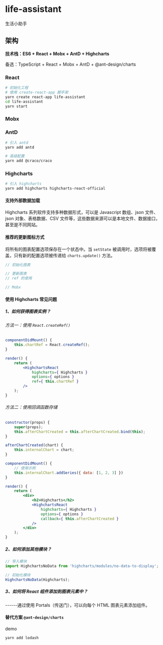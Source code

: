 # life-assistant
生活小助手

## 架构

**技术栈：ES6 + React + Mobx + AntD + Highcharts**

备选：TypeScript + React + Mobx + AntD + @ant-design/charts

### React

```bash
# 初始化工程
# 使用 create-react-app 脚手架
yarn create react-app life-assistant
cd life-assistant
yarn start
```

### Mobx

### AntD

```bash
# 引入 antd
yarn add antd

# 高级配置
yarn add @craco/craco
```

### Highcharts

```bash
# 引入 highcharts
yarn add highcharts highcharts-react-official
```

#### 支持外部数据加载

Highcharts 系列软件支持多种数据形式，可以是 Javascript 数组、json 文件、json 对象、表格数据、CSV 文件等，这些数据来源可以是本地文件、数据接口，甚至是不同网站。

#### 推荐的更新图标方式

将所有的图表配置选项保存在一个状态中。当 `setState` 被调用时，选项将被覆盖，只有新的配置选项被传递给 `charts.update()` 方法。

```js
// 初始化图表

// 更新图表
// ref 的使用

// Mobx
```

#### 使用 Highcharts 常见问题

##### 1、如何获得图表实例？

###### 方法一：使用 `React.createRef()`

```jsx
componentDidMount() {
    this.chartRef = React.createRef();
}

render() {
    return (
        <HighchartsReact
            highcharts={ Highcharts }
            options={ options }
            ref={ this.chartRef }
        />
    );
}
```

###### 方法二：使用回调函数存储

```jsx
constructor(props) {
    super(props);
    this.afterChartCreated = this.afterChartCreated.bind(this);
}

afterChartCreated(chart) {
    this.internalChart = chart;
}

componentDidMount() {
    // 使用示例
    this.internalChart.addSeries({ data: [1, 2, 3] })
}

render() {
    return (
        <div>
            <h2>Highcharts</h2>
            <HighchartsReact
                highcharts={ Highcharts }
                options={ options }
                callback={ this.afterChartCreated }
            />
        </div>
    );
}
```

##### 2、如何添加其他模块？

```js
// 导入模块
import HighchartsNoData from 'highcharts/modules/no-data-to-display';

// 初始化模块
HighchartsNoData(Highcharts);
```

##### 3、如何将 React 组件添加到图表元素中？

------通过使用 Portals（传送门），可以向每个 HTML 图表元素添加组件。

#### 替代方案 `@ant-design/charts`

demo

```bash
yarn add lodash
```

